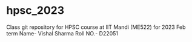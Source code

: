 # hpsc_2023
Class git repository for HPSC course at IIT Mandi (ME522) for 2023 Feb term
Name- Vishal Sharma
Roll NO.- D22051
